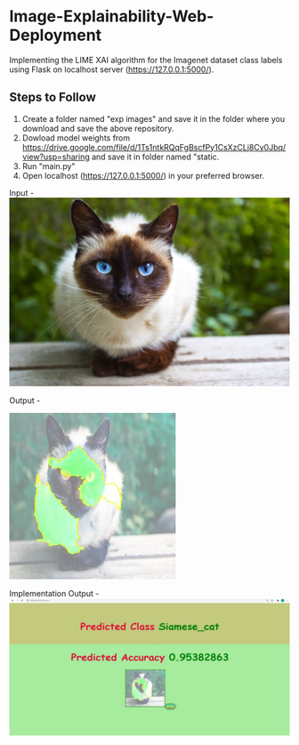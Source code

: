 # Image-Explainability-Web-Deployment
Implementing the LIME XAI algorithm for the Imagenet dataset class labels using Flask on localhost server (https://127.0.0.1:5000/).

## Steps to Follow
1. Create a folder named "exp images" and save it in the folder where you download and save the above repository.
2. Dowload model weights from https://drive.google.com/file/d/1Ts1ntkRQqFgBscfPy1CsXzCLj8Cy0Jbq/view?usp=sharing and save it in folder named "static.
3. Run "main.py"
4. Open localhost (https://127.0.0.1:5000/) in your preferred browser.

Input -
![Cat4](cat.jpg)

Output -

![Cat_Explanations](catexp.jpg)

Implementation Output -
![Explanations](explanations_image.jpg)
